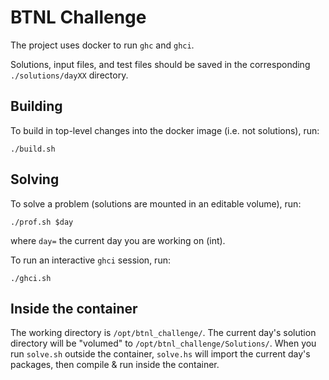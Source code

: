 # BTNL Challenge

The project uses docker to run `ghc` and `ghci`.

Solutions, input files, and test files should be saved in the corresponding `./solutions/dayXX` directory.

## Building

To build in top-level changes into the docker image (i.e. not solutions), run:

```
./build.sh
```

## Solving

To solve a problem (solutions are mounted in an editable volume), run:

```
./prof.sh $day
```

where `day=` the current day you are working on (int).

To run an interactive `ghci` session, run:

```
./ghci.sh
```

## Inside the container

The working directory is `/opt/btnl_challenge/`.
The current day's solution directory will be "volumed" to `/opt/btnl_challenge/Solutions/`.
When you run `solve.sh` outside the container, `solve.hs` will import the current day's packages, then compile & run inside the container.